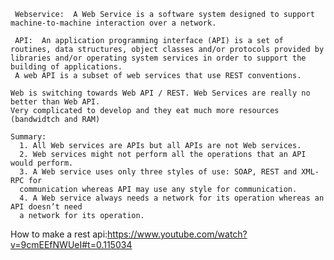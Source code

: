      Webservice:  A Web Service is a software system designed to support machine-to-machine interaction over a network.

     API:  An application programming interface (API) is a set of routines, data structures, object classes and/or protocols provided by libraries and/or operating system services in order to support the building of applications.
     A web API is a subset of web services that use REST conventions.
     
    Web is switching towards Web API / REST. Web Services are really no better than Web API. 
    Very complicated to develop and they eat much more resources (bandwidtch and RAM)
    
    Summary:
      1. All Web services are APIs but all APIs are not Web services.
      2. Web services might not perform all the operations that an API would perform.
      3. A Web service uses only three styles of use: SOAP, REST and XML-RPC for
      communication whereas API may use any style for communication.
      4. A Web service always needs a network for its operation whereas an API doesn’t need
      a network for its operation.


How to make a rest api:https://www.youtube.com/watch?v=9cmEEfNWUeI#t=0.115034
